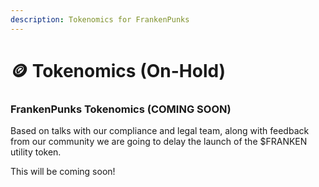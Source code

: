 ```yaml
---
description: Tokenomics for FrankenPunks
---
```


# 🪙 Tokenomics (On-Hold)

### FrankenPunks Tokenomics (COMING SOON)&#x20;

Based on talks with our compliance and legal team, along with feedback from our community we are going to delay the launch of the $FRANKEN utility token.&#x20;

This will be coming soon!

####
